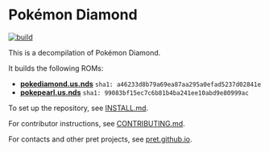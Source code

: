 # Pokémon Diamond

[![build](https://github.com/pret/pokediamond/actions/workflows/build.yml/badge.svg?branch=master)](https://github.com/pret/pokediamond/actions/workflows/build.yml)

This is a decompilation of Pokémon Diamond.

It builds the following ROMs:

* [**pokediamond.us.nds**](https://datomatic.no-intro.org/index.php?page=show_record&s=28&n=1015) `sha1: a46233d8b79a69ea87aa295a0efad5237d02841e`
* [**pokepearl.us.nds**](https://datomatic.no-intro.org/index.php?page=show_record&s=28&n=1016) `sha1: 99083bf15ec7c6b81b4ba241ee10abd9e80999ac`

To set up the repository, see [INSTALL.md](INSTALL.md).

For contributor instructions, see [CONTRIBUTING.md](CONTRIBUTING.md).

For contacts and other pret projects, see [pret.github.io](https://pret.github.io/).
